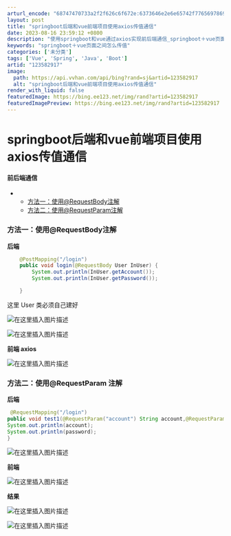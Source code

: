 ```yaml
---
arturl_encode: "68747470733a2f2f626c6f672e:6373646e2e6e65742f77656978696e5f34363031343138362f:61727469636c652f64657461696c732f313233353832393137"
layout: post
title: "springboot后端和vue前端项目使用axios传值通信"
date: 2023-08-16 23:59:12 +0800
description: "使用springboot和vue通过axios实现前后端通信_springboot＋vue页面之间怎"
keywords: "springboot＋vue页面之间怎么传值"
categories: ['未分类']
tags: ['Vue', 'Spring', 'Java', 'Boot']
artid: "123582917"
image:
  path: https://api.vvhan.com/api/bing?rand=sj&artid=123582917
  alt: "springboot后端和vue前端项目使用axios传值通信"
render_with_liquid: false
featuredImage: https://bing.ee123.net/img/rand?artid=123582917
featuredImagePreview: https://bing.ee123.net/img/rand?artid=123582917
---
```


# springboot后端和vue前端项目使用axios传值通信

#### 前后端通信

* + [方法一：使用@RequestBody注解](#RequestBody_1)
  + [方法二：使用@RequestParam注解](#RequestParam_19)

### 方法一：使用@RequestBody注解

**后端**

```java
    @PostMapping("/login")
    public void login(@RequestBody User InUser) {
        System.out.println(InUser.getAccount());
        System.out.println(InUser.getPassword());

    }


```

这里 User 类必须自己建好
  
![在这里插入图片描述](https://i-blog.csdnimg.cn/blog_migrate/b736e92e3c869f59a3d719750d6974f8.png)
  
![在这里插入图片描述](https://i-blog.csdnimg.cn/blog_migrate/73cd05c62230eab9891045f72ad62c2f.png)
  
**前端 axios**
  
![在这里插入图片描述](https://i-blog.csdnimg.cn/blog_migrate/f6d794aeda5334f46d67e849b7e52330.png)

### 方法二：使用@RequestParam 注解

**后端**

```java
 @RequestMapping("/login")
public void test1(@RequestParam("account") String account,@RequestParam("password") String password) {
System.out.println(account);
System.out.println(password);
}

```

![在这里插入图片描述](https://i-blog.csdnimg.cn/blog_migrate/306d4c79d4ebb79c3733e20781585345.png)
  
**前端**
  
![在这里插入图片描述](https://i-blog.csdnimg.cn/blog_migrate/aaabed33c0b10887c50a8b5424f4e29c.png)
  
**结果**
  
![在这里插入图片描述](https://i-blog.csdnimg.cn/blog_migrate/38814498d91a2808605ac0fc03c2a156.png)

![在这里插入图片描述](https://i-blog.csdnimg.cn/blog_migrate/8364fda6791211667e67f228a0a83965.png)